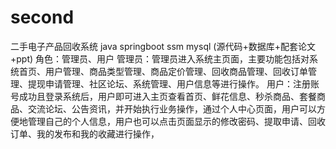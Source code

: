 # second
二手电子产品回收系统  java springboot ssm mysql (源代码+数据库+配套论文+ppt) 角色：管理员、用户  管理员：管理员进入系统主页面，主要功能包括对系统首页、用户管理、商品类型管理、商品定价管理、回收商品管理、回收订单管理、提现申请管理、社区论坛、系统管理、用户信息等进行操作。  用户：注册账号成功且登录系统后，用户即可进入主页查看首页、鲜花信息、秒杀商品、套餐商品、交流论坛、公告资讯，并开始执行业务操作，通过个人中心页面，用户可以方便地管理自己的个人信息，用户也可以点击页面显示的修改密码、提取申请、回收订单、我的发布和我的收藏进行操作，
